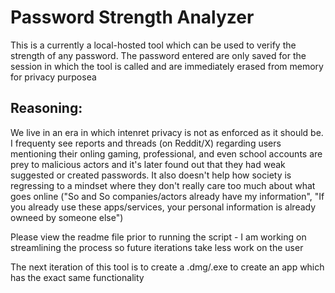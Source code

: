 # Password Strength Analyzer
This is a currently a local-hosted tool which can be used to verify the strength of any password. The password entered are only saved for the session in which the tool is called and are immediately erased from memory for privacy purposea

## Reasoning:
We live in an era in which intenret privacy is not as enforced as it should be. I frequenty see reports and threads (on Reddit/X) regarding users mentioning their onling gaming, professional, and even school accounts are prey to malicious actors and it's later found out that they had weak suggested or created passwords. It also doesn't help how society is regressing to a mindset where they don't really care too much about what goes online ("So and So companies/actors already have my information", "If you already use these apps/services, your personal information is already owneed by someone else") 

Please view the readme file prior to running the script - I am working on streamlining the process so future iterations take less work on the user

The next iteration of this tool is to create a .dmg/.exe to create an app which has the exact same functionality 
